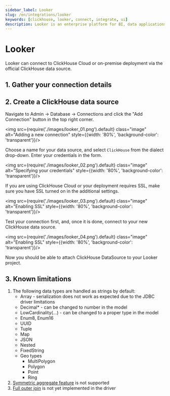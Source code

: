 ```yaml
---
sidebar_label: Looker
slug: /en/integrations/looker
keywords: [clickhouse, looker, connect, integrate, ui]
description: Looker is an enterprise platform for BI, data applications, and embedded analytics that helps you explore and share insights in real time.
---
```


# Looker

Looker can connect to ClickHouse Cloud or on-premise deployment via the official ClickHouse data source.

## 1. Gather your connection details
<ConnectionDetails />

## 2. Create a ClickHouse data source

Navigate to Admin -> Database -> Connections and click the "Add Connection" button in the top right corner.

<img src={require('./images/looker_01.png').default} class="image" alt="Adding a new connection" style={{width: '80%', 'background-color': 'transparent'}}/>
<br/>

Choose a name for your data source, and select `ClickHouse` from the dialect drop-down. Enter your credentials in the form.

<img src={require('./images/looker_02.png').default} class="image" alt="Specifying your credentials" style={{width: '80%', 'background-color': 'transparent'}}/>
<br/>

If you are using ClickHouse Cloud or your deployment requires SSL, make sure you have SSL turned on in the additional settings.

<img src={require('./images/looker_03.png').default} class="image" alt="Enabling SSL" style={{width: '80%', 'background-color': 'transparent'}}/>
<br/>

Test your connection first, and, once it is done, connect to your new ClickHouse data source.

<img src={require('./images/looker_04.png').default} class="image" alt="Enabling SSL" style={{width: '80%', 'background-color': 'transparent'}}/>
<br/>

Now you should be able to attach ClickHouse DataSource to your Looker project.

## 3. Known limitations

1. The following data types are handled as strings by default:
   * Array - serialization does not work as expected due to the JDBC driver limitations
   * Decimal* - can be changed to number in the model
   * LowCardinality(...) - can be changed to a proper type in the model
   * Enum8, Enum16
   * UUID
   * Tuple
   * Map
   * JSON
   * Nested
   * FixedString
   * Geo types
     * MultiPolygon
     * Polygon
     * Point
     * Ring
2. [Symmetric aggregate feature](https://cloud.google.com/looker/docs/reference/param-explore-symmetric-aggregates) is not supported
3. [Full outer join](https://cloud.google.com/looker/docs/reference/param-explore-join-type#full_outer) is not yet implemented in the driver